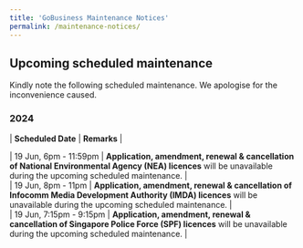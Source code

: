 ```yaml
---
title: 'GoBusiness Maintenance Notices'
permalink: /maintenance-notices/
---
```


## Upcoming scheduled maintenance

Kindly note the following scheduled maintenance. We apologise for the inconvenience caused.

### 2024 

| **Scheduled Date** | **Remarks** |  


| 19 Jun, 6pm - 11:59pm | **Application, amendment, renewal & cancellation of National Environmental Agency (NEA) licences** will be unavailable during the upcoming scheduled maintenance. |       
| 19 Jun, 8pm - 11pm | **Application, amendment, renewal & cancellation of Infocomm Media Development Authority (IMDA) licences** will be unavailable during the upcoming scheduled maintenance. |      
| 19 Jun, 7:15pm - 9:15pm | **Application, amendment, renewal & cancellation of Singapore Police Force (SPF) licences** will be unavailable during the upcoming scheduled maintenance. |      



<script src="/jquery/jquery.min.js"></script> <script src="/jquery/resize-tables.js"></script>
